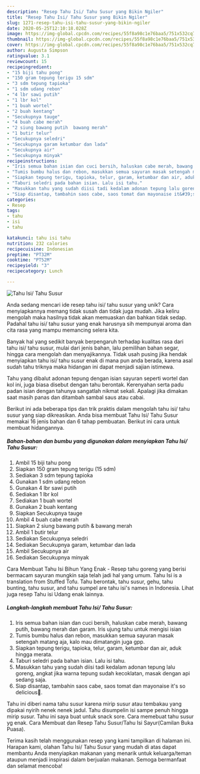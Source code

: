 ```yaml
---
description: "Resep Tahu Isi/ Tahu Susur yang Bikin Ngiler"
title: "Resep Tahu Isi/ Tahu Susur yang Bikin Ngiler"
slug: 1271-resep-tahu-isi-tahu-susur-yang-bikin-ngiler
date: 2020-05-25T12:10:18.028Z
image: https://img-global.cpcdn.com/recipes/55f8a98c1e76baa5/751x532cq70/tahu-isi-tahu-susur-foto-resep-utama.jpg
thumbnail: https://img-global.cpcdn.com/recipes/55f8a98c1e76baa5/751x532cq70/tahu-isi-tahu-susur-foto-resep-utama.jpg
cover: https://img-global.cpcdn.com/recipes/55f8a98c1e76baa5/751x532cq70/tahu-isi-tahu-susur-foto-resep-utama.jpg
author: Augusta Simpson
ratingvalue: 3.1
reviewcount: 15
recipeingredient:
- "15 biji tahu pong"
- "150 gram tepung terigu 15 sdm"
- "3 sdm tepung tapioka"
- "1 sdm udang rebon"
- "4 lbr sawi putih"
- "1 lbr kol"
- "1 buah wortel"
- "2 buah kentang"
- "Secukupnya tauge"
- "4 buah cabe merah"
- "2 siung bawang putih  bawang merah"
- "1 butir telur"
- "Secukupnya seledri"
- "Secukupnya garam ketumbar dan lada"
- "Secukupnya air"
- "Secukupnya minyak"
recipeinstructions:
- "Iris semua bahan isian dan cuci bersih, haluskan cabe merah, bawang putih, bawang merah dan garam. Iris ujung tahu untuk mengisi isian"
- "Tumis bumbu halus dan rebon, masukkan semua sayuran masak setengah matang aja, kalo mau dimatangin juga gpp."
- "Siapkan tepung terigu, tapioka, telur, garam, ketumbar dan air, aduk hingga merata."
- "Taburi seledri pada bahan isian. Lalu isi tahu."
- "Masukkan tahu yang sudah diisi tadi kedalam adonan tepung lalu goreng, angkat jika warna tepung sudah kecoklatan, masak dengan api sedang saja."
- "Siap disantap, tambahin saos cabe, saos tomat dan mayonaise it&#39;s so delicious🤤."
categories:
- Resep
tags:
- tahu
- isi
- tahu

katakunci: tahu isi tahu 
nutrition: 232 calories
recipecuisine: Indonesian
preptime: "PT32M"
cooktime: "PT52M"
recipeyield: "3"
recipecategory: Lunch

---
```



![Tahu Isi/ Tahu Susur](https://img-global.cpcdn.com/recipes/55f8a98c1e76baa5/751x532cq70/tahu-isi-tahu-susur-foto-resep-utama.jpg)

Anda sedang mencari ide resep tahu isi/ tahu susur yang unik? Cara menyiapkannya memang tidak susah dan tidak juga mudah. Jika keliru mengolah maka hasilnya tidak akan memuaskan dan bahkan tidak sedap. Padahal tahu isi/ tahu susur yang enak harusnya sih mempunyai aroma dan cita rasa yang mampu memancing selera kita.

Banyak hal yang sedikit banyak berpengaruh terhadap kualitas rasa dari tahu isi/ tahu susur, mulai dari jenis bahan, lalu pemilihan bahan segar, hingga cara mengolah dan menyajikannya. Tidak usah pusing jika hendak menyiapkan tahu isi/ tahu susur enak di mana pun anda berada, karena asal sudah tahu triknya maka hidangan ini dapat menjadi sajian istimewa.

Tahu yang dibalut adonan tepung dengan isian sayuran seperti wortel dan kol ini, juga biasa disebut dengan tahu berontak. Kerenyahan serta padu padan isian dengan tahunya sangatlah nikmat sekali. Apalagi jika dimakan saat masih panas dan ditambah sambal saus atau cabai.


Berikut ini ada beberapa tips dan trik praktis dalam mengolah tahu isi/ tahu susur yang siap dikreasikan. Anda bisa membuat Tahu Isi/ Tahu Susur memakai 16 jenis bahan dan 6 tahap pembuatan. Berikut ini cara untuk membuat hidangannya.

<!--inarticleads1-->

##### Bahan-bahan dan bumbu yang digunakan dalam menyiapkan Tahu Isi/ Tahu Susur:

1. Ambil 15 biji tahu pong
1. Siapkan 150 gram tepung terigu (15 sdm)
1. Sediakan 3 sdm tepung tapioka
1. Gunakan 1 sdm udang rebon
1. Gunakan 4 lbr sawi putih
1. Sediakan 1 lbr kol
1. Sediakan 1 buah wortel
1. Gunakan 2 buah kentang
1. Siapkan Secukupnya tauge
1. Ambil 4 buah cabe merah
1. Siapkan 2 siung bawang putih &amp; bawang merah
1. Ambil 1 butir telur
1. Sediakan Secukupnya seledri
1. Sediakan Secukupnya garam, ketumbar dan lada
1. Ambil Secukupnya air
1. Sediakan Secukupnya minyak


Cara Membuat Tahu Isi Bihun Yang Enak - Resep tahu goreng yang berisi bermacam sayuran mungkin saja telah jadi hal yang umum. Tahu Isi is a translation from Stuffed Tofu. Tahu berontak, tahu susur, gehu, tahu bunting, tahu susur, and tahu sumpel are tahu isi&#39;s names in Indonesia. Lihat juga resep Tahu isi Udang enak lainnya. 

<!--inarticleads2-->

##### Langkah-langkah membuat Tahu Isi/ Tahu Susur:

1. Iris semua bahan isian dan cuci bersih, haluskan cabe merah, bawang putih, bawang merah dan garam. Iris ujung tahu untuk mengisi isian
1. Tumis bumbu halus dan rebon, masukkan semua sayuran masak setengah matang aja, kalo mau dimatangin juga gpp.
1. Siapkan tepung terigu, tapioka, telur, garam, ketumbar dan air, aduk hingga merata.
1. Taburi seledri pada bahan isian. Lalu isi tahu.
1. Masukkan tahu yang sudah diisi tadi kedalam adonan tepung lalu goreng, angkat jika warna tepung sudah kecoklatan, masak dengan api sedang saja.
1. Siap disantap, tambahin saos cabe, saos tomat dan mayonaise it&#39;s so delicious🤤.


Tahu ini diberi nama tahu susur karena mirip susur atau tembakau yang dipakai nyirih nenek nenek jadul. Tahu disumpelin isi sampe penuh hingga mirip susur. Tahu ini saya buat untuk snack sore. Cara memebuat tahu susur yg enak. Cara Membuat dan Resep Tahu Susur/Tahu Isi Sayur(Camilan Buka Puasa). 

Terima kasih telah menggunakan resep yang kami tampilkan di halaman ini. Harapan kami, olahan Tahu Isi/ Tahu Susur yang mudah di atas dapat membantu Anda menyiapkan makanan yang menarik untuk keluarga/teman ataupun menjadi inspirasi dalam berjualan makanan. Semoga bermanfaat dan selamat mencoba!

